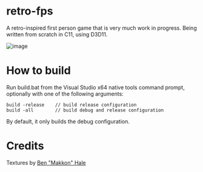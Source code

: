 # retro-fps

A retro-inspired first person game that is very much work in progress. Being written from scratch in C11, using D3D11.

![image](https://user-images.githubusercontent.com/49493579/200149308-717f776d-b553-43a0-839c-19130f73e094.png)

# How to build
Run build.bat from the Visual Studio x64 native tools command prompt, optionally with one of the following arguments:  
```
build -release    // build release configuration  
build -all        // build debug and release configuration  
```
  
By default, it only builds the debug configuration.

# Credits
Textures by [Ben "Makkon" Hale](https://twitter.com/makkon_art/)
